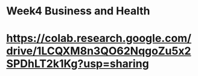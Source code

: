# Week4 Business and Health
# https://colab.research.google.com/drive/1LCQXM8n3QO62NqgoZu5x2SPDhLT2k1Kg?usp=sharing
